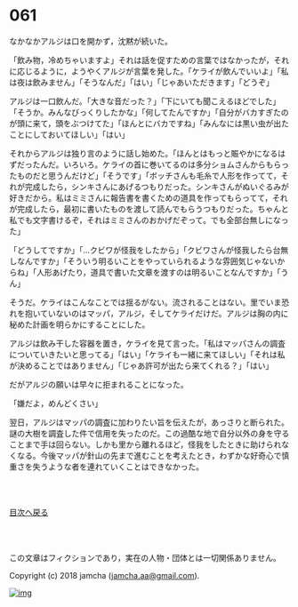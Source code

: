 

# 061

なかなかアルジは口を開かず，沈黙が続いた。  

「飲み物，冷めちゃいますよ」それは話を促すための言葉ではなかったが，それに応じるように，ようやくアルジが言葉を発した。「ケライが飲んでいいよ」「私は夜は飲みません」「そうなんだ」「はい」「じゃあいただきます」「どうぞ」  

アルジは一口飲んだ。「大きな音だった？」「下にいても聞こえるほどでした」「そうか。みんなびっくりしたかな」「何してたんですか」「自分がバカすぎたのが頭に来て，頭をぶつけてた」「ほんとにバカですね」「みんなには黒い虫が出たことにしておいてほしい」「はい」  

それからアルジは独り言のように話し始めた。「ほんとはもっと賑やかになるはずだったんだ。いろいろ。ケライの首に巻いてるのは多分ショムさんからもらったものだと思うんだけど」「そうです」「ボッチさんも毛糸で人形を作ってて，それが完成したら，シンキさんにあげるつもりだった。シンキさんがぬいぐるみが好きだから。私はミミさんに報告書を書くための道具を作ってもらってて，それが完成したら，最初に書いたものを渡して読んでもらうつもりだった。ちゃんと私でも文字書けるぞ，それはミミさんのおかげだぞって。でも全部台無しになった」  

「どうしてですか」「…クビワが怪我をしたから」「クビワさんが怪我したら台無しなんですか」「そういう明るいことをやっていられるような雰囲気じゃないからね」「人形あげたり，道具で書いた文章を渡すのは明るいことなんですか」「うん」  

そうだ。ケライはこんなことでは揺るがない。流されることはない。里でいま恐れを抱いていないのはマッパ，アルジ，そしてケライだけだ。アルジは胸の内に秘めた計画を明らかにすることにした。  

アルジは飲み干した容器を置き，ケライを見て言った。「私はマッパさんの調査についていきたいと思ってる」「はい」「ケライも一緒に来てほしい」「それは私が決めることではありません」「じゃあ許可が出たら来てくれる？」「はい」  

だがアルジの願いは早々に拒まれることになった。  

「嫌だよ，めんどくさい」  

翌日，アルジはマッパの調査に加わりたい旨を伝えたが，あっさりと断られた。謎の大樹を調査した件で信用を失ったのだ。この過酷な地で自分以外の身を守ることまで手は回らない。しかも里から離れるほど，怪我をしたときに助けられなくなる。今後マッパが針山の先まで進むことを考えたとき，わずかな好奇心で慎重さを失うような者を連れていくことはできなかった。  

<br>  
<br>  

[目次へ戻る](https://github.com/jamcha-aa/OblivionReports/blob/master/README.md)  

<br>  
<br>  

この文章はフィクションであり，実在の人物・団体とは一切関係ありません。  

Copyright (c) 2018 jamcha (jamcha.aa@gmail.com).  

[![img](http://i.creativecommons.org/l/by-nc-sa/4.0/88x31.png)](http://creativecommons.org/licenses/by-nc-sa/4.0/deed)  

